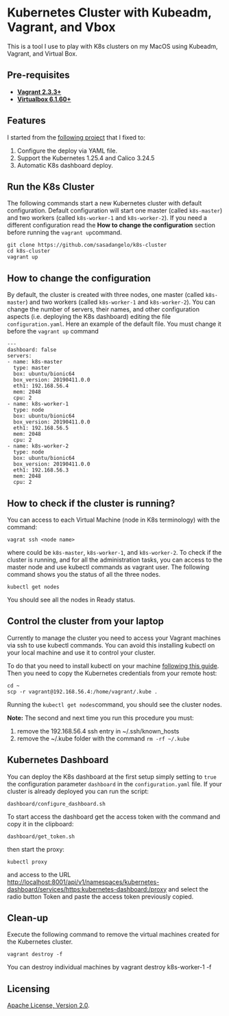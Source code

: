 # Kubernetes Cluster with Kubeadm, Vagrant, and Vbox

This is a tool I use to play with K8s clusters on my MacOS using Kubeadm, Vagrant, and Virtual Box. 

## Pre-requisites

 * **[Vagrant 2.3.3+](https://www.vagrantup.com)**
 * **[Virtualbox 6.1.60+](https://www.virtualbox.org)**

## Features 

I started from the [following project](https://github.com/ecomm-integration-ballerina/kubernetes-cluster/) that I fixed to: 
 
1. Configure the deploy via YAML file.
2. Support the Kubernetes 1.25.4 and Calico 3.24.5
3. Automatic K8s dashboard deploy. 
 
## Run the K8s Cluster

The following commands start a new Kubernetes cluster with default configuration. Default configuration will start one master (called ```k8s-master```) and two workers (called ```k8s-worker-1``` and ```k8s-worker-2```). If you need a different configuration read the **How to change the configuration** section before running the ```vagrant up```command.

```
git clone https://github.com/sasadangelo/k8s-cluster
cd k8s-cluster
vagrant up
```

## How to change the configuration

By default, the cluster is created with three nodes, one master (called ```k8s-master```) and two workers (called ```k8s-worker-1``` and ```k8s-worker-2```). You can change the number of servers, their names, and other configuration aspects (i.e. deploying the K8s dashboard) editing the file ```configuration.yaml```. Here an example of the default file. You must change it before the ```vagrant up``` command

```
---
dashboard: false
servers:
- name: k8s-master
  type: master
  box: ubuntu/bionic64
  box_version: 20190411.0.0
  eth1: 192.168.56.4
  mem: 2048
  cpu: 2
- name: k8s-worker-1
  type: node
  box: ubuntu/bionic64
  box_version: 20190411.0.0
  eth1: 192.168.56.5
  mem: 2048
  cpu: 2
- name: k8s-worker-2
  type: node
  box: ubuntu/bionic64
  box_version: 20190411.0.0
  eth1: 192.168.56.3
  mem: 2048
  cpu: 2
```

## How to check if the cluster is running?

You can access to each Virtual Machine (node in K8s terminology) with the command:

```
vagrat ssh <node name>
```

where <node name> could be ```k8s-master```, ```k8s-worker-1```, and ```k8s-worker-2```. To check if the cluster is running, and for all the administration tasks, you can access to the master node and use kubectl commands as vagrant user. The following command shows you the status of all the three nodes.
 
```
kubectl get nodes
```

You should see all the nodes in Ready status.

## Control the cluster from your laptop

Currently to manage the cluster you need to access your Vagrant machines via ssh to use kubectl commands. You can avoid this installing kubectl on your local machine and use it to control your cluster.

To do that you need to install kubectl on your machine [following this guide](https://kubernetes.io/docs/tasks/tools/install-kubectl/). Then you need to copy the Kubernetes credentials from your remote host:

```
cd ~
scp -r vagrant@192.168.56.4:/home/vagrant/.kube .
```

Running the ```kubectl get nodes```command, you should see the cluster nodes.

**Note:** The second and next time you run this procedure you must:
1. remove the 192.168.56.4 ssh entry in ~/.ssh/known_hosts
2. remove the ~/.kube folder with the command ```rm -rf ~/.kube```

## Kubernetes Dashboard

You can deploy the K8s dashboard at the first setup simply setting to ```true``` the configuration parameter ```dashboard``` in the ```configuration.yaml``` file. If your cluster is already deployed you can run the script:

```
dashboard/configure_dashboard.sh
```

To start access the dashboard get the access token with the command and copy it in the clipboard:

```
dashboard/get_token.sh
```

then start the proxy:

```
kubectl proxy
```

and access to the URL [http://localhost:8001/api/v1/namespaces/kubernetes-dashboard/services/https:kubernetes-dashboard:/proxy](http://localhost:8001/api/v1/namespaces/kubernetes-dashboard/services/https:kubernetes-dashboard:/proxy/) and select the radio button Token and paste the access token previously copied. 

## Clean-up

Execute the following command to remove the virtual machines created for the Kubernetes cluster.

```
vagrant destroy -f
```

You can destroy individual machines by vagrant destroy k8s-worker-1 -f

## Licensing

[Apache License, Version 2.0](http://opensource.org/licenses/Apache-2.0).
